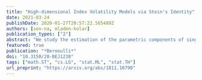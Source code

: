 ```yaml
---
title: "High-dimensional Index Volatility Models via Stein's Identity"
date: 2021-03-24
publishDate: 2020-01-27T20:57:22.565489Z
authors: [sen-na, mladen-kolar]
publication_types: ["2"]
abstract: "We study the estimation of the parametric components of single and multiple index volatility models. Using the first- and second-order Stein’s identities, we develop methods that are applicable for the estimation of the variance index in the high-dimensional setting requiring finite moment condition, which allows for heavy-tailed data. Our approach complements the existing literature in the low-dimensional setting, while relaxing the conditions on estimation, and provides a novel approach in the high-dimensional setting. We prove that the statistical rate of convergence of our variance index estimators consists of a parametric rate and a nonparametric rate, where the latter appears from the estimation of the mean link function. However, under standard assumptions, the parametric rate dominates the rate of convergence and our results match the minimax optimal rate for the mean index estimation. Simulation results illustrate finite sample properties of our methodology and back our theoretical conclusions."
featured: true
publication: "*Bernoulli*"
doi: "10.3150/20-BEJ1238"
tags: ["math.ST", "cs.LG", "stat.ML", "stat.TH"]
url_preprint: "https://arxiv.org/abs/1811.10790"
---
```

